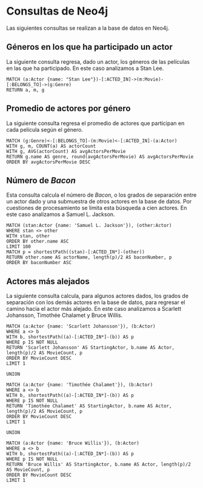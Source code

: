 # Consultas de Neo4j
Las siguientes consultas se realizan a la base de datos en Neo4j.

## Géneros en los que ha participado un actor
La siguiente consulta regresa, dado un actor, los géneros de las películas en las que ha participado. En este caso analizamos a Stan Lee.

```cypher
MATCH (a:Actor {name: "Stan Lee"})-[:ACTED_IN]->(m:Movie)-[:BELONGS_TO]->(g:Genre)
RETURN a, m, g
```

## Promedio de actores por género
La siguiente consulta regresa el promedio de actores que participan en cada película según el género.

```cypher
MATCH (g:Genre)<-[:BELONGS_TO]-(m:Movie)<-[:ACTED_IN]-(a:Actor)
WITH g, m, COUNT(a) AS actorCount
WITH g, AVG(actorCount) AS avgActorsPerMovie
RETURN g.name AS genre, round(avgActorsPerMovie) AS avgActorsPerMovie
ORDER BY avgActorsPerMovie DESC
```

## Número de _Bacon_
Esta consulta calcula el número de _Bacon_, o los grados de separación entre un actor dado y una submuestra de otros actores en la base de datos. Por cuestiones de procesamiento se limita esta búsqueda a cien actores. En este caso analizamos a Samuel L. Jackson.

```cypher
MATCH (stan:Actor {name: 'Samuel L. Jackson'}), (other:Actor)
WHERE stan <> other
WITH stan, other
ORDER BY other.name ASC
LIMIT 100
MATCH p = shortestPath((stan)-[:ACTED_IN*]-(other))
RETURN other.name AS actorName, length(p)/2 AS baconNumber, p
ORDER BY baconNumber ASC
```

## Actores más alejados
La siguiente consulta calcula, para algunos actores dados, los grados de separación con los demás actores en la base de datos, para regresar el camino hacia el actor más alejado. En este caso analizamos a Scarlett Johansson, Timothée Chalamet y Bruce Willis.

```cypher
MATCH (a:Actor {name: 'Scarlett Johansson'}), (b:Actor)
WHERE a <> b
WITH b, shortestPath((a)-[:ACTED_IN*]-(b)) AS p
WHERE p IS NOT NULL
RETURN 'Scarlett Johansson' AS StartingActor, b.name AS Actor, length(p)/2 AS MovieCount, p
ORDER BY MovieCount DESC
LIMIT 1

UNION

MATCH (a:Actor {name: 'Timothée Chalamet'}), (b:Actor)
WHERE a <> b
WITH b, shortestPath((a)-[:ACTED_IN*]-(b)) AS p
WHERE p IS NOT NULL
RETURN 'Timothée Chalamet' AS StartingActor, b.name AS Actor, length(p)/2 AS MovieCount, p
ORDER BY MovieCount DESC
LIMIT 1

UNION

MATCH (a:Actor {name: 'Bruce Willis'}), (b:Actor)
WHERE a <> b
WITH b, shortestPath((a)-[:ACTED_IN*]-(b)) AS p
WHERE p IS NOT NULL
RETURN 'Bruce Willis' AS StartingActor, b.name AS Actor, length(p)/2 AS MovieCount, p
ORDER BY MovieCount DESC
LIMIT 1
```






